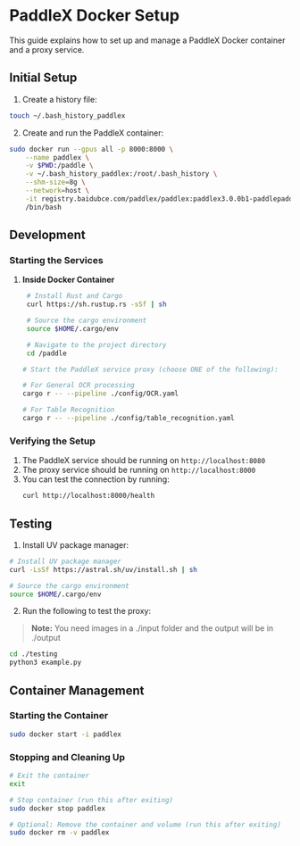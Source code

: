 # PaddleX Docker Setup

This guide explains how to set up and manage a PaddleX Docker container and a proxy service.

## Initial Setup

1. Create a history file:
```bash
touch ~/.bash_history_paddlex
```

2. Create and run the PaddleX container:
```bash
sudo docker run --gpus all -p 8000:8000 \
    --name paddlex \
    -v $PWD:/paddle \
    -v ~/.bash_history_paddlex:/root/.bash_history \
    --shm-size=8g \
    --network=host \
    -it registry.baidubce.com/paddlex/paddlex:paddlex3.0.0b1-paddlepaddle3.0.0b1-gpu-cuda12.3-cudnn9.0-trt8.6 \
    /bin/bash
```

## Development

### Starting the Services

1. **Inside Docker Container**
   ```bash
    # Install Rust and Cargo
    curl https://sh.rustup.rs -sSf | sh

    # Source the cargo environment
    source $HOME/.cargo/env

    # Navigate to the project directory
    cd /paddle

   # Start the PaddleX service proxy (choose ONE of the following):
   
   # For General OCR processing
   cargo r -- --pipeline ./config/OCR.yaml

   # For Table Recognition
   cargo r -- --pipeline ./config/table_recognition.yaml 
   ```

### Verifying the Setup
1. The PaddleX service should be running on `http://localhost:8080`
2. The proxy service should be running on `http://localhost:8000`
3. You can test the connection by running:
   ```bash
   curl http://localhost:8000/health
   ```

## Testing

1. Install UV package manager:
```bash
# Install UV package manager
curl -LsSf https://astral.sh/uv/install.sh | sh

# Source the cargo environment
source $HOME/.cargo/env
```

2. Run the following to test the proxy:

> **Note:** You need images in a ./input folder and the output will be in ./output

```bash
cd ./testing
python3 example.py
```

## Container Management

### Starting the Container
```bash
sudo docker start -i paddlex
```

### Stopping and Cleaning Up
```bash
# Exit the container
exit

# Stop container (run this after exiting)
sudo docker stop paddlex

# Optional: Remove the container and volume (run this after exiting)
sudo docker rm -v paddlex
```
